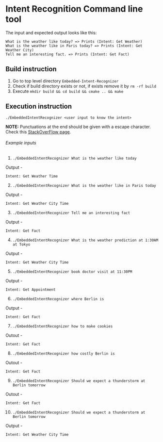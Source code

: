 # Intent Recognition Command line tool

The input and expected output looks like this:

```
What is the weather like today? => Prints (Intent: Get Weather)
What is the weather like in Paris today? => Prints (Intent: Get Weather City)
Tell me an interesting fact. => Prints (Intent: Get Fact)
```

## Build instruction
1. Go to top level directory `Embedded-Intent-Recognizer`
2. Check if build directory exists or not, if exists remove it by `rm -rf build`
3. Execute `mkdir build && cd build && cmake .. && make`


## Execution instruction
`./EmbeddedIntentRecognizer <user input to know the intent>`

**NOTE:** Punctuations at the end should be given with a escape character. Check this [StackOverFlow page](https://stackoverflow.com/questions/56028459/passing-punctuaton-marks-through-command-line-in-c).


###### Example inputs

1. `./EmbeddedIntentRecognizer What is the weather like today`

Output -
```
Intent: Get Weather Time
```

2. `./EmbeddedIntentRecognizer What is the weather like in Paris today`

Output -
```
Intent: Get Weather City Time
```


3. `./EmbeddedIntentRecognizer Tell me an interesting fact`

Output -
```
Intent: Get Fact
```


4. `./EmbeddedIntentRecognizer What is the weather prediction at 1:30AM at Tokyo`

Output -
```
Intent: Get Weather City Time
```


5. `./EmbeddedIntentRecognizer book doctor visit at 11:30PM`

Output -
```
Intent: Get Appointment
```

6. `./EmbeddedIntentRecognizer where Berlin is`

Output -
```
Intent: Get Fact
```


7. `./EmbeddedIntentRecognizer how to make cookies`

Outout -
```
Intent: Get Fact
```


8. `./EmbeddedIntentRecognizer how costly Berlin is`

Outout -
```
Intent: Get Fact
```


9. `./EmbeddedIntentRecognizer Should we expect a thunderstorm at Berlin tomorrow`

Outout -
```
Intent: Get Fact
```

10. `./EmbeddedIntentRecognizer Should we expect a thunderstorm at Berlin tomorrow`

Output -
```
Intent: Get Weather City Time
```
